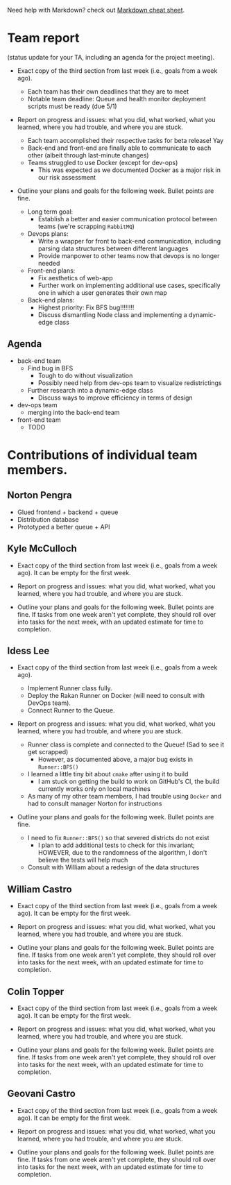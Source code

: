 Need help with Markdown? check out [Markdown cheat sheet](https://github.com/tchapi/markdown-cheatsheet/blob/master/README.md "Markdown cheat sheet").

# Team report #
(status update for your TA, including an agenda for the project meeting).

* Exact copy of the third section from last week (i.e., goals from a week ago).
  * Each team has their own deadlines that they are to meet
  * Notable team deadline: Queue and health monitor deployment scripts must be ready (due 5/1)

* Report on progress and issues: what you did, what worked, what you learned, where you had trouble, and where you are stuck.
  * Each team accomplished their respective tasks for beta release! Yay
  * Back-end and front-end are finally able to communicate to each other (albeit through last-minute changes)
  * Teams struggled to use Docker (except for dev-ops)
    * This was expected as we documented Docker as a major risk in our risk assessment

* Outline your plans and goals for the following week. Bullet points are fine.
  * Long term goal:
    * Establish a better and easier communication protocol between teams (we're scrapping `RabbitMQ`)
  * Devops plans:
    * Write a wrapper for front to back-end communication, including parsing data structures between different languages
    * Provide manpower to other teams now that devops is no longer needed
  * Front-end plans:
    * Fix aesthetics of web-app
    * Further work on implementing additional use cases, specifically one in which a user generates their own map
  * Back-end plans:
    * Highest priority: Fix BFS bug!!!!!!!!
    * Discuss dismantling Node class and implementing a dynamic-edge class

## Agenda ##

* back-end team
  * Find bug in BFS
    * Tough to do without visualization
    * Possibly need help from dev-ops team to visualize redistrictings
  * Further research into a dynamic-edge class
    * Discuss ways to improve efficiency in terms of design
* dev-ops team
  * merging into the back-end team
* front-end team
  * TODO

# Contributions of individual team members. #

## Norton Pengra ##

* Glued frontend + backend + queue
* Distribution database
* Prototyped a better queue + API

## Kyle McCulloch ##

* Exact copy of the third section from last week (i.e., goals from a week ago). It can be empty for the first week.

* Report on progress and issues: what you did, what worked, what you learned, where you had trouble, and where you are stuck.

* Outline your plans and goals for the following week. Bullet points are fine. If tasks from one week aren't yet complete, they should roll over into tasks for the next week, with an updated estimate for time to completion.

## Idess Lee ## 

* Exact copy of the third section from last week (i.e., goals from a week ago).
  * Implement Runner class fully.
  * Deploy the Rakan Runner on Docker (will need to consult with DevOps team).
  * Connect Runner to the Queue.

* Report on progress and issues: what you did, what worked, what you learned, where you had trouble, and where you are stuck.
  * Runner class is complete and connected to the Queue! (Sad to see it get scrapped)
    * However, as documented above, a major bug exists in `Runner::BFS()`
  * I learned a little tiny bit about `cmake` after using it to build
    * I am stuck on getting the build to work on GitHub's CI, the build currently works only on local machines
  * As many of my other team members, I had trouble using `Docker` and had to consult manager Norton for instructions

* Outline your plans and goals for the following week. Bullet points are fine.
  * I need to fix `Runner::BFS()` so that severed districts do not exist
    * I plan to add additional tests to check for this invariant; HOWEVER, due to the randomness of the algorithm, I don't believe the tests will help much
  * Consult with William about a redesign of the data structures

## William Castro ##

* Exact copy of the third section from last week (i.e., goals from a week ago). It can be empty for the first week.

* Report on progress and issues: what you did, what worked, what you learned, where you had trouble, and where you are stuck.

* Outline your plans and goals for the following week. Bullet points are fine. If tasks from one week aren't yet complete, they should roll over into tasks for the next week, with an updated estimate for time to completion. 

## Colin Topper ##

* Exact copy of the third section from last week (i.e., goals from a week ago). It can be empty for the first week.

* Report on progress and issues: what you did, what worked, what you learned, where you had trouble, and where you are stuck.

* Outline your plans and goals for the following week. Bullet points are fine. If tasks from one week aren't yet complete, they should roll over into tasks for the next week, with an updated estimate for time to completion. 

## Geovani Castro ##

* Exact copy of the third section from last week (i.e., goals from a week ago). It can be empty for the first week.

* Report on progress and issues: what you did, what worked, what you learned, where you had trouble, and where you are stuck.

* Outline your plans and goals for the following week. Bullet points are fine. If tasks from one week aren't yet complete, they should roll over into tasks for the next week, with an updated estimate for time to completion. 
